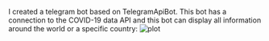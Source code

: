 I created a telegram bot based on TelegramApiBot. This bot has a connection to the COVID-19 data API and this bot can display all information around the world or a specific country:
![plot](./pic/1.png)

